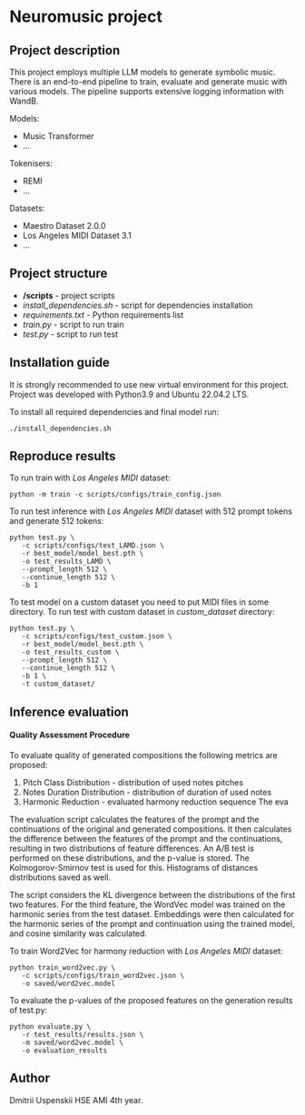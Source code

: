 # Neuromusic project 

## Project description

This project employs multiple LLM models to generate symbolic music. There is an end-to-end pipeline to train, evaluate and generate music with various models. The pipeline supports extensive logging information with WandB.

Models:
- Music Transformer
- ...

Tokenisers:
- REMI
- ...

Datasets:
- Maestro Dataset 2.0.0
- Los Angeles MIDI Dataset 3.1
- ...

## Project structure
- **/scripts** - project scripts
- _install_dependencies.sh_ - script for dependencies installation
- _requirements.txt_ - Python requirements list
- _train.py_ - script to run train
- _test.py_ - script to run test

## Installation guide

It is strongly recommended to use new virtual environment for this project. Project was developed with Python3.9 and Ubuntu 22.04.2 LTS.

To install all required dependencies and final model run:
```shell
./install_dependencies.sh
```

## Reproduce results
To run train with _Los Angeles MIDI_ dataset:
```shell
python -m train -c scripts/configs/train_config.json
```

To run test inference with _Los Angeles MIDI_ dataset with 512 prompt tokens and generate 512 tokens:
```
python test.py \
   -c scripts/configs/test_LAMD.json \
   -r best_model/model_best.pth \
   -o test_results_LAMD \
   --prompt_length 512 \
   --continue_length 512 \
   -b 1
```

To test model on a custom dataset you need to put MIDI files in some directory.
To run test with custom dataset in _custom_dataset_ directory:
```
python test.py \
   -c scripts/configs/test_custom.json \
   -r best_model/model_best.pth \
   -o test_results_custom \
   --prompt_length 512 \
   --continue_length 512 \
   -b 1 \
   -t custom_dataset/
```

## Inference evaluation
#### Quality Assessment Procedure
To evaluate quality of generated compositions the following metrics are proposed:
1. Pitch Class Distribution - distribution of used notes pitches
2. Notes Duration Distribution - distribution of duration of used notes
3. Harmonic Reduction - evaluated harmony reduction sequence
The eva

The evaluation script calculates the features of the prompt and the continuations of the original and generated compositions. It then calculates the difference between the features of the prompt and the continuations, resulting in two distributions of feature differences. An A/B test is performed on these distributions, and the p-value is stored. The Kolmogorov-Smirnov test is used for this. Histograms of distances distributions saved as well.

The script considers the KL divergence between the distributions of the first two features. For the third feature, the WordVec model was trained on the harmonic series from the test dataset. Embeddings were then calculated for the harmonic series of the prompt and continuation using the trained model, and cosine similarity was calculated. 

To train Word2Vec for harmony reduction with _Los Angeles MIDI_ dataset:
```
python train_word2vec.py \
   -c scripts/configs/train_word2vec.json \
   -o saved/word2vec.model
```

To evaluate the p-values of the proposed features on the generation results of test.py: 
```
python evaluate.py \
   -r test_results/results.json \
   -m saved/word2vec.model \
   -o evaluation_results
```

## Author
Dmitrii Uspenskii HSE AMI 4th year.
